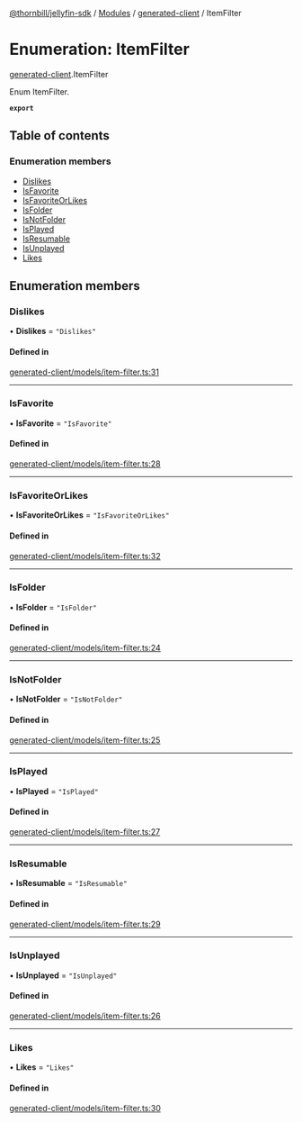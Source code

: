 [@thornbill/jellyfin-sdk](../README.md) / [Modules](../modules.md) / [generated-client](../modules/generated_client.md) / ItemFilter

# Enumeration: ItemFilter

[generated-client](../modules/generated_client.md).ItemFilter

Enum ItemFilter.

**`export`**

## Table of contents

### Enumeration members

- [Dislikes](generated_client.ItemFilter.md#dislikes)
- [IsFavorite](generated_client.ItemFilter.md#isfavorite)
- [IsFavoriteOrLikes](generated_client.ItemFilter.md#isfavoriteorlikes)
- [IsFolder](generated_client.ItemFilter.md#isfolder)
- [IsNotFolder](generated_client.ItemFilter.md#isnotfolder)
- [IsPlayed](generated_client.ItemFilter.md#isplayed)
- [IsResumable](generated_client.ItemFilter.md#isresumable)
- [IsUnplayed](generated_client.ItemFilter.md#isunplayed)
- [Likes](generated_client.ItemFilter.md#likes)

## Enumeration members

### Dislikes

• **Dislikes** = `"Dislikes"`

#### Defined in

[generated-client/models/item-filter.ts:31](https://github.com/thornbill/jellyfin-sdk-typescript/blob/eb13db7/src/generated-client/models/item-filter.ts#L31)

___

### IsFavorite

• **IsFavorite** = `"IsFavorite"`

#### Defined in

[generated-client/models/item-filter.ts:28](https://github.com/thornbill/jellyfin-sdk-typescript/blob/eb13db7/src/generated-client/models/item-filter.ts#L28)

___

### IsFavoriteOrLikes

• **IsFavoriteOrLikes** = `"IsFavoriteOrLikes"`

#### Defined in

[generated-client/models/item-filter.ts:32](https://github.com/thornbill/jellyfin-sdk-typescript/blob/eb13db7/src/generated-client/models/item-filter.ts#L32)

___

### IsFolder

• **IsFolder** = `"IsFolder"`

#### Defined in

[generated-client/models/item-filter.ts:24](https://github.com/thornbill/jellyfin-sdk-typescript/blob/eb13db7/src/generated-client/models/item-filter.ts#L24)

___

### IsNotFolder

• **IsNotFolder** = `"IsNotFolder"`

#### Defined in

[generated-client/models/item-filter.ts:25](https://github.com/thornbill/jellyfin-sdk-typescript/blob/eb13db7/src/generated-client/models/item-filter.ts#L25)

___

### IsPlayed

• **IsPlayed** = `"IsPlayed"`

#### Defined in

[generated-client/models/item-filter.ts:27](https://github.com/thornbill/jellyfin-sdk-typescript/blob/eb13db7/src/generated-client/models/item-filter.ts#L27)

___

### IsResumable

• **IsResumable** = `"IsResumable"`

#### Defined in

[generated-client/models/item-filter.ts:29](https://github.com/thornbill/jellyfin-sdk-typescript/blob/eb13db7/src/generated-client/models/item-filter.ts#L29)

___

### IsUnplayed

• **IsUnplayed** = `"IsUnplayed"`

#### Defined in

[generated-client/models/item-filter.ts:26](https://github.com/thornbill/jellyfin-sdk-typescript/blob/eb13db7/src/generated-client/models/item-filter.ts#L26)

___

### Likes

• **Likes** = `"Likes"`

#### Defined in

[generated-client/models/item-filter.ts:30](https://github.com/thornbill/jellyfin-sdk-typescript/blob/eb13db7/src/generated-client/models/item-filter.ts#L30)
